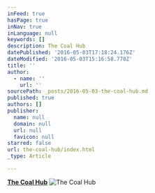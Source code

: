```yaml
---
inFeed: true
hasPage: true
inNav: true
inLanguage: null
keywords: []
description: The Coal Hub
datePublished: '2016-05-03T17:18:24.176Z'
dateModified: '2016-05-03T15:16:58.778Z'
title: ''
author:
  - name: ''
    url: ''
sourcePath: _posts/2016-05-03-the-coal-hub.md
published: true
authors: []
publisher:
  name: null
  domain: null
  url: null
  favicon: null
starred: false
url: the-coal-hub/index.html
_type: Article

---
```

[**The Coal Hub**][0]
![The Coal Hub](https://the-grid-user-content.s3-us-west-2.amazonaws.com/a06f9396-e7c1-4df0-af58-0ab562e98ada.jpg)

[0]: www.thecoalhub.com